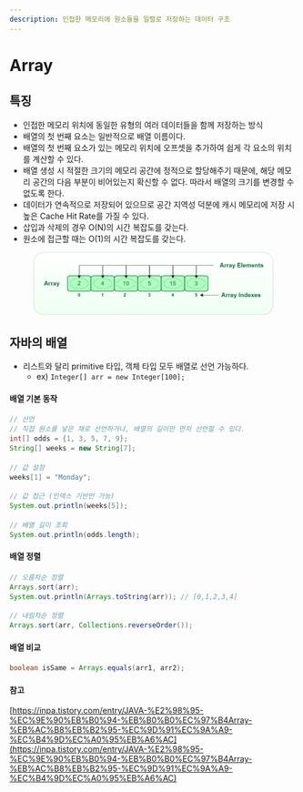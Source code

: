 ```yaml
---
description: 인접한 메모리에 원소들을 일렬로 저장하는 데이터 구조
---
```


# Array

## 특징

* 인접한 메모리 위치에 동일한 유형의 여러 데이터들을 함께 저장하는 방식
* 배열의 첫 번째 요소는 일반적으로 배열 이름이다.
* 배열의 첫 번째 요소가 있는 메모리 위치에 오프셋을 추가하여 쉽게 각 요소의 위치를 ​​계산할 수 있다.
* 배열 생성 시 적절한 크기의 메모리 공간에 정적으로 할당해주기 때문에, 해당 메모리 공간의 다음 부분이 비어있는지 확신할 수 없다. 따라서 배열의 크기를 변경할 수 없도록 한다.
* 데이터가 연속적으로 저장되어 있으므로 공간 지역성 덕분에 캐시 메모리에 저장 시 높은 Cache Hit Rate를 가질 수 있다.
* 삽입과 삭제의 경우 O(N)의 시간 복잡도를 갖는다.
* 원소에 접근할 때는 O(1)의 시간 복잡도를 갖는다.

<figure><img src="../../.gitbook/assets/image (3) (1) (1) (1) (1).png" alt=""><figcaption></figcaption></figure>

## 자바의 배열

* 리스트와 달리 primitive 타입, 객체 타입 모두 배열로 선언 가능하다.
  * ex) `Integer[] arr = new Integer[100];`

#### 배열 기본 동작

```java
// 선언
// 직접 원소를 넣은 채로 선언하거나, 배열의 길이만 먼저 선언할 수 있다.
int[] odds = {1, 3, 5, 7, 9};
String[] weeks = new String[7];

// 값 설정
weeks[1] = "Monday";

// 값 접근 (인덱스 기반만 가능)
System.out.println(weeks[5]);

// 배열 길이 조회
System.out.println(odds.length);
```

#### 배열 정렬

```java
// 오름차순 정렬
Arrays.sort(arr);
System.out.println(Arrays.toString(arr)); // [0,1,2,3,4]

// 내림차순 정렬
Arrays.sort(arr, Collections.reverseOrder());
```

#### 배열 비교

```java
boolean isSame = Arrays.equals(arr1, arr2);
```



#### 참고

[https://inpa.tistory.com/entry/JAVA-%E2%98%95-%EC%9E%90%EB%B0%94-%EB%B0%B0%EC%97%B4Array-%EB%AC%B8%EB%B2%95-%EC%9D%91%EC%9A%A9-%EC%B4%9D%EC%A0%95%EB%A6%AC](https://inpa.tistory.com/entry/JAVA-%E2%98%95-%EC%9E%90%EB%B0%94-%EB%B0%B0%EC%97%B4Array-%EB%AC%B8%EB%B2%95-%EC%9D%91%EC%9A%A9-%EC%B4%9D%EC%A0%95%EB%A6%AC)
